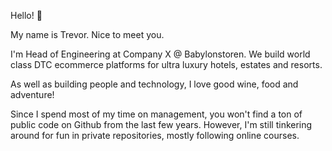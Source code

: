<!---
- 👋 Hi, I’m @tjmsoftware
- 👀 I’m interested in ...
- 🌱 I’m currently learning ...
- 💞️ I’m looking to collaborate on ...
- 📫 How to reach me ...

tjmsoftware/tjmsoftware is a ✨ special ✨ repository because its `README.md` (this file) appears on your GitHub profile.
You can click the Preview link to take a look at your changes.
--->
Hello! 👋

My name is Trevor. Nice to meet you.

I'm Head of Engineering at Company X @ Babylonstoren. We build world class DTC ecommerce platforms for ultra luxury hotels, estates and resorts.

As well as building people and technology, I love good wine, food and adventure!

Since I spend most of my time on management, you won't find a ton of public code on Github from the last few years. However, I'm still tinkering around for fun in private repositories, mostly following online courses.

